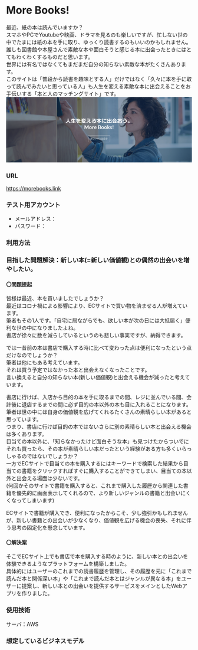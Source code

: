 # More Books!
最近、紙の本は読んでいますか？\
スマホやPCでYoutubeや映画、ドラマを見るのも楽しいですが、忙しない世の中でたまには紙の本を手に取り、ゆっくり読書するのもいいのかもしれません。\
誰しも図書館や本屋さんで素敵な本や面白そうと感じる本に出会ったときにはとてもわくわくするものだと思います。\
世界には有名ではなくてもまだまだ自分の知らない素敵な本がたくさんあります。\
このサイトは「普段から読書を趣味とする人」だけではなく「久々に本を手に取って読んでみたいと思っている人」も人生を変える素敵な本に出会えることをお手伝いする「本と人のマッチングサイト」です。
![img.png](img.png)

### URL
https://morebooks.link

### テスト用アカウント
- メールアドレス：
- パスワード：

###  利用方法


### 目指した問題解決：新しい本(=新しい価値観)との偶然の出会いを増やしたい。
#### 〇問題提起
皆様は最近、本を買いましたでしょうか？\
最近はコロナ禍による影響により、ECサイトで買い物を済ませる人が増えています。\
筆者もその1人です。「自宅に居ながらでも、欲しい本が次の日には大抵届く」便利な世の中になりましたよね。\
書店が徐々に数を減らしているというのも悲しい事実ですが、納得できます。

では一昔前の本は書店で購入する時に比べて変わった点は便利になったという点だけなのでしょうか？\
筆者は他にもある考えています。\
それは買う予定ではなかった本と出会えなくなったことです。\
言い換えると自分の知らない本(新しい価値観)と出会える機会が減ったと考えています。

書店に行けば、入店から目的の本を手に取るまでの間、レジに並んでいる間、会計後に退店するまでの間に必ず目的の本以外の本も目に入れることになります。\
筆者は世の中には自身の価値観を広げてくれるたくさんの素晴らしい本があると思っています。\
つまり、書店に行けば目的の本ではないさらに別の素晴らしい本と出会える機会は多くあります。\
目当ての本以外に、「知らなかったけど面白そうな本」も見つけたからついでにそれも買ったら、その本が素晴らしい本だったという経験がある方も多くいらっしゃるのではないでしょうか？\
一方でECサイトで目当ての本を購入するにはキーワードで検索した結果から目当ての書籍をクリックすればすぐに購入することができてしまい、目当ての本以外と出会える場面は少ないです。\
(何回かそのサイトで書籍を購入すると、これまで購入した履歴から関連した書籍を優先的に画面表示してくれるので、より新しいジャンルの書籍と出会いにくくなってしまいます)

ECサイトで書籍が購入でき、便利になったからこそ、少し強引かもしれませんが、新しい書籍との出会いが少なくなり、価値観を広げる機会の喪失、それに伴う思考の固定化を懸念しています。

#### 〇解決案
そこでECサイト上でも書店で本を購入する時のように、新しい本との出会いを体験できるようなプラットフォームを構築しました。\
具体的にはユーザーのこれまでの読書履歴を管理し、その履歴を元に「これまで読んだ本と関係深い本」や「これまで読んだ本とはジャンルが異なる本」をユーザーに提案し、新しい本との出会いを提供するサービスをメインとしたWebアプリを作りました。

### 使用技術
サーバ：AWS


### 想定しているビジネスモデル


